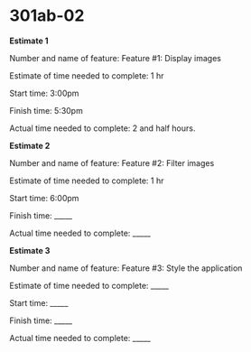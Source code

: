 # 301ab-02

**Estimate 1**

Number and name of feature: Feature #1: Display images

Estimate of time needed to complete: 1 hr

Start time: 3:00pm

Finish time: 5:30pm

Actual time needed to complete: 2 and half hours.


**Estimate 2**

Number and name of feature: Feature #2: Filter images

Estimate of time needed to complete: 1 hr

Start time: 6:00pm

Finish time: _____

Actual time needed to complete: _____


**Estimate 3**

Number and name of feature: Feature #3: Style the application

Estimate of time needed to complete: _____

Start time: _____

Finish time: _____

Actual time needed to complete: _____

